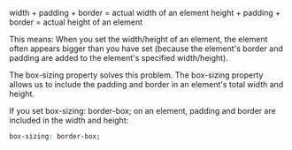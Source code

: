 width + padding + border = actual width of an element
height + padding + border = actual height of an element

This means: When you set the width/height of an element, the element often appears bigger than you have set (because the element's border and padding are added to the element's specified width/height).

The box-sizing property solves this problem.
The box-sizing property allows us to include the padding and border in an element's total width and height.

If you set box-sizing: border-box; on an element, padding and border are included in the width and height:
```css
box-sizing: border-box;
```
